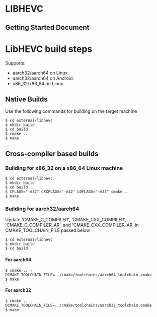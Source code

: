 # LIBHEVC
## Getting Started Document

# LibHEVC build steps

Supports:
- aarch32/aarch64 on Linux.
- aarch32/aarch64 on Android.
- x86_32/x86_64 on Linux.

## Native Builds
Use the following commands for building on the target machine

```
$ cd external/libhevc
$ mkdir build
$ cd build
$ cmake ..
$ make
```

## Cross-compiler based builds

### Building for x86_32 on a x86_64 Linux machine
```
$ cd external/libhevc
$ mkdir build
$ cd build
$ CFLAGS="-m32" CXXFLAGS="-m32" LDFLAGS="-m32" cmake ..
$ make
```

### Building for aarch32/aarch64
Update 'CMAKE_C_COMPILER', 'CMAKE_CXX_COMPILER', 'CMAKE_C_COMPILER_AR', and
'CMAKE_CXX_COMPILER_AR' in CMAKE_TOOLCHAIN_FILE passed below

```
$ cd external/libhevc
$ mkdir build
$ cd build
```

#### For aarch64
```
$ cmake .. -DCMAKE_TOOLCHAIN_FILE=../cmake/toolchains/aarch64_toolchain.cmake
$ make
```

#### For aarch32
```
$ cmake .. -DCMAKE_TOOLCHAIN_FILE=../cmake/toolchains/aarch32_toolchain.cmake
$ make
```
